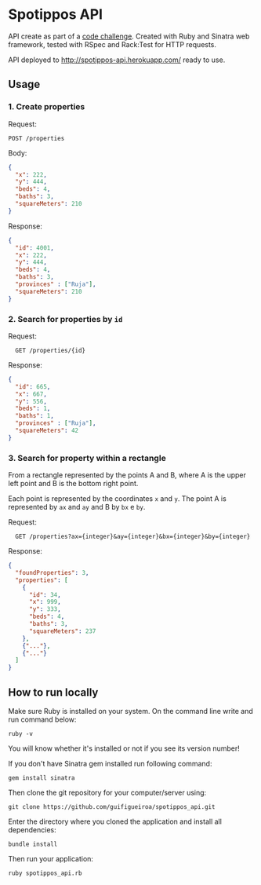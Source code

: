 # Spotippos API

API create as part of a [code challenge](https://github.com/VivaReal/code-challenge).
Created with Ruby and Sinatra web framework, tested with RSpec and Rack:Test for HTTP requests.

API deployed to <http://spotippos-api.herokuapp.com/> ready to use.

## Usage

### 1. Create properties

Request:
```
POST /properties
```

Body:
```json
{
  "x": 222,
  "y": 444,
  "beds": 4,
  "baths": 3,
  "squareMeters": 210
}
```

Response:
```json
{
  "id": 4001,
  "x": 222,
  "y": 444,
  "beds": 4,
  "baths": 3,
  "provinces" : ["Ruja"],
  "squareMeters": 210
}
```

### 2. Search for properties by `id`

Request:
```
  GET /properties/{id}
```

Response:
```json
{
  "id": 665,
  "x": 667,
  "y": 556,
  "beds": 1,
  "baths": 1,
  "provinces" : ["Ruja"],
  "squareMeters": 42
}
```

### 3. Search for property within a rectangle

From a rectangle represented by the points A and B, where A is the upper left point and B is the bottom right point.

Each point is represented by the coordinates `x` and `y`. The point A is represented by `ax` and `ay` and B by `bx` e `by`.

Request:
```
  GET /properties?ax={integer}&ay={integer}&bx={integer}&by={integer}
```

Response:
```json
{
  "foundProperties": 3,
  "properties": [
    {
      "id": 34,
      "x": 999,
      "y": 333,
      "beds": 4,
      "baths": 3,
      "squareMeters": 237
    },
    {"..."},
    {"..."}
  ]
}
```

## How to run locally

Make sure Ruby is installed on your system. On the command line write and run command below:

  `ruby -v`
  
You will know whether it's installed or not if you see its version number!

If you don't have Sinatra gem installed run following command:

  `gem install sinatra`

Then clone the git repository for your computer/server using:

  `git clone https://github.com/guifigueiroa/spotippos_api.git`
  
Enter the directory where you cloned the application and install all dependencies:

  `bundle install`
  
Then run your application:

  `ruby spotippos_api.rb`
